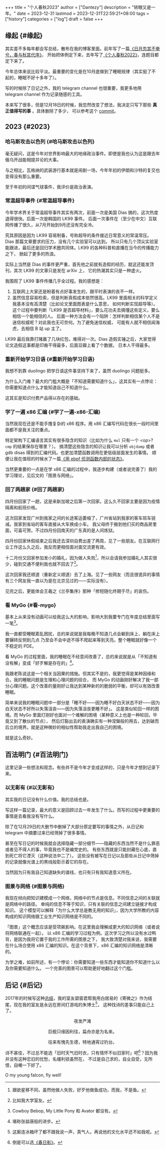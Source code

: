 +++
title = "个人春秋2023"
author = ["Dantezy"]
description = "转眼又是一年。"
date = 2023-12-31
lastmod = 2023-12-31T22:59:21+08:00
tags = ["history"]
categories = ["log"]
draft = false
+++

## 缘起 {#缘起}

其实差不多每年都会写总结，散布在我的博客里面。前年写了一篇[《日月忽其不奄兮，春与秋其代序》](https://zhangyet.github.io/archivers/summary2021)，
开始把体例定下来，去年写了[《个人春秋2022》](https://dantezy.xyz/posts/history-2022/)，连题目都定下来了。

今年总体来说比较平淡。最重要的变化是在10月底做到了睡眠规律（其实挺了不起的，睡眠不好十多年了）。

写的时候除了日记之外，我的 telegram channel 也很重要，我更多地用 telegram channel 作为记录随感的工具。

本来写了很多，但是12月18日的时候，我忽然改变了想法，我决定只写下那些 **真正值得写的事** 。具体删除了多少，
可以参考这个 [commit](https://github.com/ZhangYet/bagpipe/commit/beb75bfbd16025ca4a73db335f8ec0dc06ad72ff)。


## 2023 {#2023}


### 哈马斯攻击以色列 {#哈马斯攻击以色列}

毫无疑问，这是今年对世界影响最大的地缘政治事件。即使是我也认为这是跟去年俄乌开战能相提并论的大事。

与之相比，瓦格纳的武装游行基本就是闹剧一场，今年年初的伊朗和沙特的复交也变得没有那么重要。

至于年初的间谍气球事件，我评价是政治表演。


### 常温超导事件 {#常温超导事件}

今年学术界关于常温超导事件其实有两次，前面一次是美国 Dias 搞的，这次热度退得很快。后面一次是韩国的 LK99 事件。
后面一次事件在（至少在中文）互联网传播了很久，从7月开始到9月还没有完全冷。

究其原因是因为 LK99 容易制备，号称超导的条件接近日常意义的常温常压。Dias 那篇文章要求的压力，没有几个实验室可以达到。
所以只有几个顶尖实验室能跟进，最后还是回归学术圈共同体。LK99 的各种科普和直播在当今的传播能力之下，
掀起了更多的热浪。

实际上当然是 Dias 的事件更严重，首先他之前就有造假的经历，就这还能发顶刊，其次 LK99 的文章只是发在 arXiv 上，
它的热潮其实只是一种虚火。

我围观了 LK99 事件传播几乎全过程。我的感想是：

1.  互联网上大家还是盼着有点好事发生的，跟平时表演的丧不一样。
2.  虽然信息容易检索，但是判断真假成本依然很高。LK99 里面相关的科学定义我基本没有高清楚（比如论文里面图表是什么意思，
    如何判断实现超导等）。这个过程中要判断「LK99 是否超导材料」，要么花功夫去搞懂这些定义，要么相信一个能相信的人。
    后面一种方法会有一个陷阱：怎样判断相信某个人不是迷信权威呢？对此我也无可奈何。为了避免迷信权威，
    可能有人就不相信闻海虎，去相信 B 站 up 主了。

LK99 最后我靠打赌赢了几块红包，难得对一次。Dias 造假实锤之后，大家觉得论文造假这事都是印裔干得最多，后面豆瓣上看了个数据，
日本人干得最多。


### 重新开始学习日语 {#重新开始学习日语}

我想不到靠 duolingo 把学日语这件事坚持下来了，虽然 duolingo 问题挺多。

为什么入门难？最大的门槛大概是「不知道需要知道什么」，这其实有一点悖论：你需要知道点什么才能知道自己不知道什么。

这其实是知识付费产品得以存在的基础。


### 学了一遍 x86 汇编 {#学了一遍-x86-汇编}

当然我现在还是不能手撸复杂的 x86 程序。用 x86 汇编写代码在很长一段时间里面都不是我关注的重点。

特定架构下汇编语言其实有很多隐含的知识（比如为什么 `mul` 只有一个 &lt;op&gt;? `cmp` 的结果保存在哪里？）。
搞清楚这些隐含的知识让我可以分析 `objdump` 或者 gdb disas 得到的汇编代码。也更加清楚函数调用在更低级层面发生的事情。
顺便让我在值班的时候水了一篇[《用 ebpf 侦测函数内部的状态》](https://dantezy.xyz/posts/ebpf-notes-04/)。

当然更重要的一点是在学 x86 汇编的过程中，我逐步构建（或者说完善了）我的学习理论，见后文的「图景与网络」。


### 回了两趟家 {#回了两趟家}

四月份回家了一趟，这是来新加坡之后第一次回家。这么久不回家主要是因为疫情隔离和航班价格。

这次回家发现广州到我家之间的长途客运萎缩了，广州省站到我家的客车班车锐减。我家到省站的客车直接从大车换成小车。
我父母终于搬到他们买的商品房里面，可喜可贺。不过四月份回南天的广东真的是人间炼狱。

四月份回家休假结束之后我还去深圳自费出差了两周，见了一些朋友。在互联网行业工作这么久之后，我反而更相信面对面交流更有效。

十二月份又回家参加发小的婚礼，因为做人失败[^fn:1]，所以会请我参加婚礼人其实很少，碰到交通不便利我也就不回去了[^fn:2]。

这次回家我还顺道（重新定义顺道）去了上海。见了一些网友（而且很诡异的事情有三个网友我一直以为是在北京见过的——实际没有）。

见完之后，更能体会王羲之《兰亭集序》那种「修短随化终期于尽」的哀伤。


### 看 MyGo {#看-mygo}

基本上从来没有动画可以给我这么大的影响，影响大到我要专门在年度总结里面写一笔[^fn:3]。

我一直都受睡眠紊乱困扰，总的来说就是我每晚不知道几点会躺到床上、躺在床上要辗转反侧到几点
乃至会不会中途不得不爬起来等到天亮。整个睡眠就好像一个不稳定的 PDE。

看 MyGo 的过程里面，我的睡眠在不经意间改善了，总的来说就是从「不知道有没有解」变成「好歹解是存在的」[^fn:4]。

我跟老陈说这是一个相关当因果的措施。但其实不是的，我更觉得是某种因缘和合。我的睡眠问题是生理和心理问题的综合，
而 MyGo 的动画刚好解决了我一部分心理问题。这个改善的量刚好让我达到某种新的的脆弱的平衡，却可以有效改善睡眠。

简单来说我的睡眠问题中一部分是「睡不好——因为睡不好白天状态不好——因为白天状态不好所以失落沮丧——因为失落沮丧更睡不好」。
这是类似轮回一样的困境。而 MyGo 里面灯刚好也面对一个难解的困境（某种意义上也是一种轮回，毕竟又到了散伙的节点），
然后灯豁出去的表演确实有一种涅槃般的用去，达到破而后立的境界。就是这种微妙的相似性帮助我走出我自己的困境。

就是这么奇妙。


## 百法明门 {#百法明门}

这里记录一些想法和观念。有些并不是今年才变成这样的，只是今年才想到记录下来。


### 以无彰有 {#以无彰有}

其实我的日记没有什么价值。我的总结也是。

写这样一篇记录，最大的意义是回顾过去一年发生了什么。而写的过程中更重要的事情是去看我没有写什么。

除了在12月29日的大删节中删掉了大部分原定要写的事情之外，从日记和 telegram 中摘要过来已经筛掉了很多事情。

甚至在写日记的时候我就会选择隐藏一部分细节——隐藏的东西当然不是什么罪恶或者见不得人的事，毕竟我也不是编党史的。
有些东西就是只能封藏在心底，直到死亡将它湮灭（这种说法中二了）。
这些没有被写在日记以及那些从日记中筛掉的记录就像光谱上的黑线般彰示着它的存在。

当然因为只有我自己知道缺失的谱线，也只有只有我知道意义所在。


### 图景与网络 {#图景与网络}

我现在倾向把知识建模成一个网络，网络中的节点是信息。不同信息之间的关联就是网络中的路径。
单纯的信息不等于知识，只有关联的信息之间建立链接才构成知识。
这个模型可以解释「为什么大学总是教无用的知识」，因为大学所教的内容构成的知识网络跟工业生产知识网络是不同的。

「图景」这个概念应该是受项飙影响。在这里我会理解成更大的知识网络（或者说将网络联通在一起）。
以 x86 汇编的学习过程为例。这次学习之所以没有水过鸭背，是因为我将它置于我的工作所需的图景之下，
我大致清楚对我来说，我需要在什么场合使用 x86 汇编的知识。在这个背景下，x86 汇编的知识网络是清晰的。

为学之难，如前所述，有一个悖论：你需要知道一些东西才能知道你不知道什么以及你需要知道什么。
一个完善的图景可以帮助更好地翻过这个门槛。


## 后记 {#后记}

2017年的时候写这种[总结](https://zhangyet.github.io/archivers/summary)，我的室友碧窗君帮我用白居易的《寄微之》作为结尾，现在我的室友是永远在房间打游戏的朱博士[^fn:5]，
这种找诗的差事只能自己上了。

<style>.org-center { margin-left: auto; margin-right: auto; text-align: center; }</style>

<div class="org-center">

夜发严滩

巨舰只缘因利往，扁舟亦是为名来。

往来有愧先生德，特地通宵过钓台。

</div>

诗不甚佳，不过总不能选「旧时天气旧时衣，只有情怀不似旧家时」吧[^fn:6]？因为我并没有这种恋旧的忧愁，名缰利锁虽然在，
不过是自己求的，自业自受，无所恨，自嘲一下好了。

O my young falcon, fly well!

[^fn:1]: 跟欲星移不同，虽然他做人失败，好歹他做鱼成功，而我，不是鱼。
[^fn:2]: 比如我大学室友。
[^fn:3]: Cowboy Bebop, My Little Pony 和 Avator 都没有。
[^fn:4]: 堪称张益唐般的进步。
[^fn:5]: 这厮连冰箱坏了都不跟我说一声，真气人。再说他的文化水平还不如我呢。
[^fn:6]: 倒是可以选[《春日影》](https://open.spotify.com/track/2kUnjRdoBMkoXRLp8Q6Edu)。